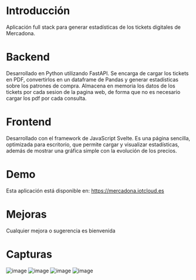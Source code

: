# Introducción
Aplicación full stack para generar estadísticas de los tickets digitales de Mercadona.

# Backend
Desarrollado en Python utilizando FastAPI. Se encarga de cargar los tickets en PDF, convertirlos en un dataframe de Pandas y generar estadísticas sobre los patrones de compra. Almacena en memoria los datos de los tickets por cada sesion de la pagina web, de forma que no es necesario cargar los pdf por cada consulta.

# Frontend
Desarrollado con el framework de JavaScript Svelte. Es una página sencilla, optimizada para escritorio, que permite cargar y visualizar estadísticas, además de mostrar una gráfica simple con la evolución de los precios.

# Demo
Esta aplicación está disponible en: https://mercadona.iotcloud.es

# Mejoras
Cualquier mejora o sugerencia es bienvenida

# Capturas
![image](https://github.com/csanz91/mercadona_tickets_analysis/assets/9842735/11113ca3-aa80-4409-a924-faaae6da79ce)
![image](https://github.com/csanz91/mercadona_tickets_analysis/assets/9842735/90ed1c67-5793-410c-8e73-08153603b737)
![image](https://github.com/csanz91/mercadona_tickets_analysis/assets/9842735/389e0ecc-8a2f-4770-a10d-2236dda106ac)
![image](https://github.com/csanz91/mercadona_tickets_analysis/assets/9842735/e0516103-828e-44d3-8ad8-4ef0b86b1250)
